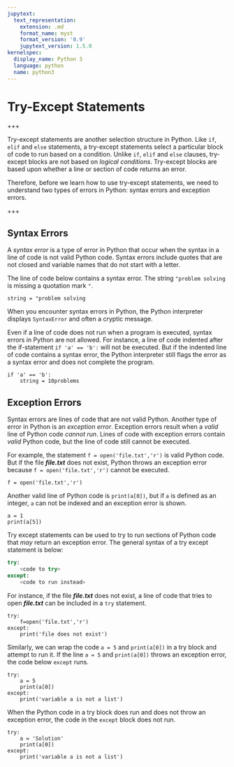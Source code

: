 ```yaml
---
jupytext:
  text_representation:
    extension: .md
    format_name: myst
    format_version: '0.9'
    jupytext_version: 1.5.0
kernelspec:
  display_name: Python 3
  language: python
  name: python3
---
```


# Try-Except Statements

+++

Try-except statements are another selection structure in Python. Like ```if```, ```elif``` and ```else``` statements, a try-except statements select a particular block of code to run based on a condition. Unlike ```if```, ```elif``` and ```else``` clauses, try-except blocks are not based on _logical conditions_. Try-except blocks are based upon whether a line or section of code returns an error.

Therefore, before we learn how to use try-except statements, we need to understand two types of errors in Python: syntax errors and exception errors.

+++

## Syntax Errors

A _syntax error_ is a type of error in Python that occur when the syntax in a line of code is not valid Python code. Syntax errors include quotes that are not closed and variable names that do not start with a letter.

The line of code below contains a syntax error. The string ```"problem solving ``` is missing a quotation mark ```"```.

```{code-cell} ipython3
string = "problem solving
```

When you encounter syntax errors in Python, the Python interpreter displays ```SyntaxError``` and often a cryptic message.

Even if a line of code does not run when a program is executed, syntax errors in Python are not allowed. For instance, a line of code indented after the if-statement ```if 'a' == 'b':``` will not be executed. But if the indented line of code contains a syntax error, the Python interpreter still flags the error as a syntax error and does not complete the program.

```{code-cell} ipython3
if 'a' == 'b':
    string = 10problems
```

## Exception Errors

Syntax errors are lines of code that are not valid Python. Another type of error in Python is an _exception error_. Exception errors result when a _valid_ line of Python code _cannot run_.  Lines of code with exception errors contain _valid_ Python code, but the line of code still cannot be executed.

For example, the statement ```f = open('file.txt','r')``` is valid Python code. But if the file **_file.txt_** does not exist, Python throws an exception error because  ```f = open('file.txt','r')``` cannot be executed.

```{code-cell} ipython3
f = open('file.txt','r')
```

Another valid line of Python code is ```print(a[0])```, but if ```a``` is defined as an integer, ```a``` can not be indexed and an exception error is shown.

```{code-cell} ipython3
a = 1
print(a[5])
```

Try except statements can be used to try to run sections of Python code that _may_ return an exception error. The general syntax of a try except statement is below:

```python
try:
    <code to try>
except:
    <code to run instead>
```

For instance, if the file **_file.txt_** does not exist, a line of code that tries to open **_file.txt_** can be included in a ```try``` statement.

```{code-cell} ipython3
try:
    f=open('file.txt','r')
except:
    print('file does not exist')
```

Similarly, we can wrap the code ```a = 5``` and ```print(a[0])``` in a try block and attempt to run it. If the line ```a = 5``` and ```print(a[0])``` throws an exception error, the code below ```except``` runs.

```{code-cell} ipython3
try:
    a = 5
    print(a[0])
except:
    print('variable a is not a list')
```

When the Python code in a try block does run and does not throw an exception error, the code in the ```except``` block does not run.

```{code-cell} ipython3
try:
    a = 'Solution'
    print(a[0])
except:
    print('variable a is not a list')
```

```{code-cell} ipython3

```
